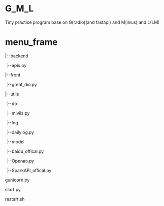 # G_M_L
Tiny practice program base on G(radio)(and fastapi) and M(ilvus) and L(LM)



# menu_frame

|--backend

​    |--apis.py

|--front

​    |--great_dio.py

|--utils

​    |--db

​        |--mivils.py

​    |--log

​        |--dailylog.py

​    |--model

​        |--baidu_offical.py

​        |--Openao.py

​        |--SparkAPI_offical.py

gunicorn.py

start.py

restart.sh